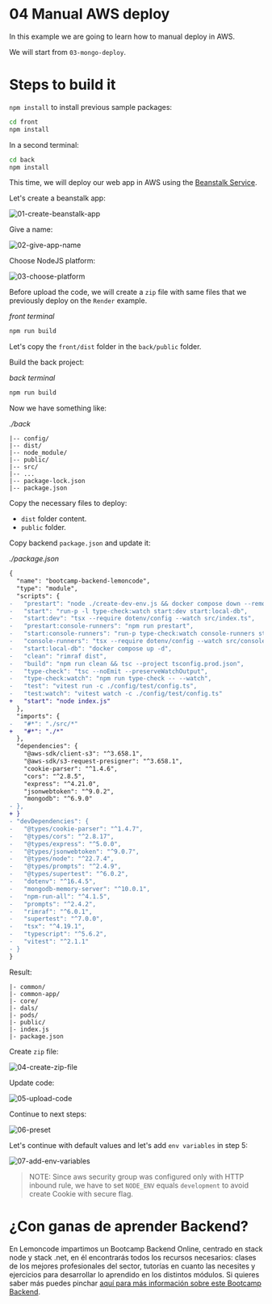 # 04 Manual AWS deploy

In this example we are going to learn how to manual deploy in AWS.

We will start from `03-mongo-deploy`.

# Steps to build it

`npm install` to install previous sample packages:

```bash
cd front
npm install

```

In a second terminal:

```bash
cd back
npm install

```

This time, we will deploy our web app in AWS using the [Beanstalk Service](https://aws.amazon.com/elasticbeanstalk/).

Let's create a beanstalk app:

![01-create-beanstalk-app](./readme-resources/01-create-beanstalk-app.png)

Give a name:

![02-give-app-name](./readme-resources/02-give-app-name.png)

Choose NodeJS platform:

![03-choose-platform](./readme-resources/03-choose-platform.png)

Before upload the code, we will create a `zip` file with same files that we previously deploy on the `Render` example.

_front terminal_

```bash
npm run build

```

Let's copy the `front/dist` folder in the `back/public` folder.

Build the back project:

_back terminal_

```bash
npm run build

```

Now we have something like:

_./back_

```
|-- config/
|-- dist/
|-- node_module/
|-- public/
|-- src/
|-- ...
|-- package-lock.json
|-- package.json

```

Copy the necessary files to deploy:

- `dist` folder content.
- `public` folder.

Copy backend `package.json` and update it:

_./package.json_

```diff
{
  "name": "bootcamp-backend-lemoncode",
  "type": "module",
  "scripts": {
-   "prestart": "node ./create-dev-env.js && docker compose down --remove-orphans",
-   "start": "run-p -l type-check:watch start:dev start:local-db",
-   "start:dev": "tsx --require dotenv/config --watch src/index.ts",
-   "prestart:console-runners": "npm run prestart",
-   "start:console-runners": "run-p type-check:watch console-runners start:local-db",
-   "console-runners": "tsx --require dotenv/config --watch src/console-runners/index.ts",
-   "start:local-db": "docker compose up -d",
-   "clean": "rimraf dist",
-   "build": "npm run clean && tsc --project tsconfig.prod.json",
-   "type-check": "tsc --noEmit --preserveWatchOutput",
-   "type-check:watch": "npm run type-check -- --watch",
-   "test": "vitest run -c ./config/test/config.ts",
-   "test:watch": "vitest watch -c ./config/test/config.ts"
+   "start": "node index.js"
  },
  "imports": {
-   "#*": "./src/*"
+   "#*": "./*"
  },
  "dependencies": {
    "@aws-sdk/client-s3": "^3.658.1",
    "@aws-sdk/s3-request-presigner": "^3.658.1",
    "cookie-parser": "^1.4.6",
    "cors": "^2.8.5",
    "express": "^4.21.0",
    "jsonwebtoken": "^9.0.2",
    "mongodb": "^6.9.0"
- },
+ }
- "devDependencies": {
-   "@types/cookie-parser": "^1.4.7",
-   "@types/cors": "^2.8.17",
-   "@types/express": "^5.0.0",
-   "@types/jsonwebtoken": "^9.0.7",
-   "@types/node": "^22.7.4",
-   "@types/prompts": "^2.4.9",
-   "@types/supertest": "^6.0.2",
-   "dotenv": "^16.4.5",
-   "mongodb-memory-server": "^10.0.1",
-   "npm-run-all": "^4.1.5",
-   "prompts": "^2.4.2",
-   "rimraf": "^6.0.1",
-   "supertest": "^7.0.0",
-   "tsx": "^4.19.1",
-   "typescript": "^5.6.2",
-   "vitest": "^2.1.1"
- }
}

```

Result:

```
|- common/
|- common-app/
|- core/
|- dals/
|- pods/
|- public/
|- index.js
|- package.json

```

Create `zip` file:

![04-create-zip-file](./readme-resources/04-create-zip-file.png)

Update code:

![05-upload-code](./readme-resources/05-upload-code.png)

Continue to next steps:

![06-preset](./readme-resources/06-preset.png)

Let's continue with default values and let's add `env variables` in step 5:

![07-add-env-variables](./readme-resources/07-add-env-variables.png)

> NOTE: Since aws security group was configured only with HTTP inbound rule, we have to set `NODE_ENV` equals `development` to avoid create Cookie with secure flag.

# ¿Con ganas de aprender Backend?

En Lemoncode impartimos un Bootcamp Backend Online, centrado en stack node y stack .net, en él encontrarás todos los recursos necesarios: clases de los mejores profesionales del sector, tutorías en cuanto las necesites y ejercicios para desarrollar lo aprendido en los distintos módulos. Si quieres saber más puedes pinchar [aquí para más información sobre este Bootcamp Backend](https://lemoncode.net/bootcamp-backend#bootcamp-backend/banner).
